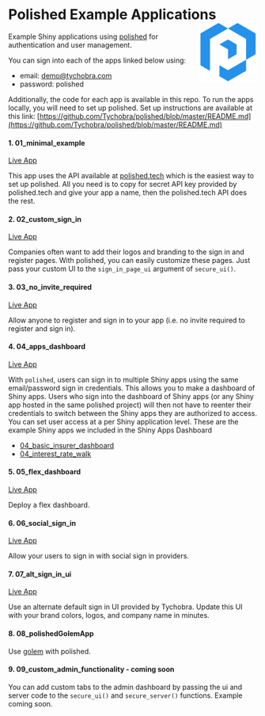 # Polished Example Applications <img src="images/polished_logo_transparent.png" align="right" width="120" />

Example Shiny applications using [polished](https://github.com/Tychobra/polished) for authentication and user management.

You can sign into each of the apps linked below using:

 - email: demo@tychobra.com
 - password: polished

Additionally, the code for each app is available in this repo.  To run the apps locally, you will need to set up polished.  Set up instructions are available at this link: [https://github.com/Tychobra/polished/blob/master/README.md](https://github.com/Tychobra/polished/blob/master/README.md)

#### 1. 01_minimal_example

[Live App](https://demo1.polished.tech/)

This app uses the API available at <a href="https://polished.tech">polished.tech</a> which is the easiest way to set up polished.  All you need is to copy for secret API key provided by polished.tech and give your app a name, then the polished.tech API does the rest.

#### 2. 02_custom_sign_in

[Live App](https://demo2.polished.tech/)

Companies often want to add their logos and branding to the sign in and register pages.  With polished, you can easily customize these pages.  Just pass your custom UI to the `sign_in_page_ui` argument of `secure_ui()`.  

#### 3. 03_no_invite_required

[Live App](https://demo3.polished.tech/)

Allow anyone to register and sign in to your app (i.e. no invite required to register and sign in).

#### 4. 04_apps_dashboard

[Live App](https://demo4.polished.tech/)

With `polished`, users can sign in to multiple Shiny apps using the same email/password sign in credentials.  This allows you to make a dashboard of Shiny apps.  Users who sign into the dashboard of Shiny apps (or any Shiny app hosted in the same polished project) will then not have to reenter their credentials to switch between the Shiny apps they are authorized to access.  You can set user access at a per Shiny application level.  These are the example Shiny apps we included in the Shiny Apps Dashboard
  - [04_basic_insurer_dashboard](https://demo4a.polished.tech/)
  - [04_interest_rate_walk](https://demo4b.polished.tech/)

#### 5. 05_flex_dashboard

[Live App](https://demo5.polished.tech/)

Deploy a flex dashboard.

#### 6. 06_social_sign_in

[Live App](https://demo6.polished.tech/)

Allow your users to sign in with social sign in providers.

#### 7. 07_alt_sign_in_ui

[Live App](https://demo7.polished.tech/)

Use an alternate default sign in UI provided by Tychobra.  Update this UI with your brand colors, logos, and company name in minutes.

#### 8. 08_polishedGolemApp

Use [golem](https://github.com/ThinkR-open/golem) with polished.

#### 9. 09_custom_admin_functionality - coming soon

You can add custom tabs to the admin dashboard by passing the ui and server code to the `secure_ui()` and `secure_server()` functions.  Example coming soon.
